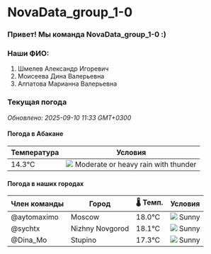 # NovaData_group_1-0
### Привет! Мы команда NovaData_group_1-0 :)

### Наши ФИО:
1. Шмелев Александр Игоревич
2. Моисеева Дина Валерьевна
3. Алпатова Марианна Валерьевна

### Текущая погода
<!-- WEATHER:START -->
_Обновлено: 2025-09-10 11:33 GMT+0300_

#### Погода в Абакане

| Температура | Условия |
|-------------|----------|
| 14.3°C     | ![](https://cdn.weatherapi.com/weather/64x64/day/389.png) Moderate or heavy rain with thunder |

#### Погода в наших городах

| Член команды  | Город               | 🌡️ Темп.  | Условия          |
|---------------|---------------------|-----------|--------------------|
| @aytomaximo    | Moscow              |   18.0°C | ![](https://cdn.weatherapi.com/weather/64x64/day/113.png) Sunny        |
| @sychtx        | Nizhny Novgorod     |   18.1°C | ![](https://cdn.weatherapi.com/weather/64x64/day/113.png) Sunny        |
| @Dina_Mo       | Stupino             |   17.3°C | ![](https://cdn.weatherapi.com/weather/64x64/day/113.png) Sunny        |

<!-- WEATHER:END -->
